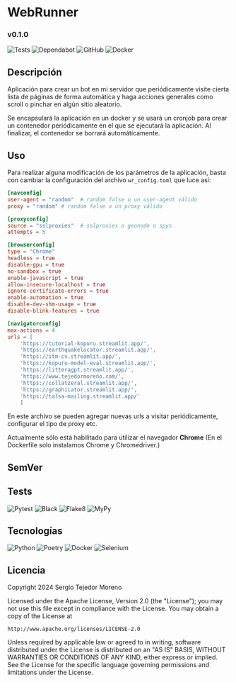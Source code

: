 # WebRunner
### v0.1.0

![Tests](https://github.com/sertemo/WebRunner/actions/workflows/tests.yml/badge.svg)
![Dependabot](https://img.shields.io/badge/dependabot-enabled-blue.svg?logo=dependabot)
![GitHub](https://img.shields.io/github/license/sertemo/WebRunner)
![Docker](https://img.shields.io/docker/image-size/sertemo/webrunner?color=blue&logo=docker)

## Descripción
Aplicación para crear un bot en mi servidor que periódicamente visite cierta lista de páginas de forma automática y haga acciones generales como scroll o pinchar en algún sitio aleatorio.

Se encapsulará la aplicación en un docker y se usará un cronjob para crear un contenedor periódicamente en el que se ejecutará la aplicación. Al finalizar, el contenedor se borrará automáticamente.

## Uso
Para realizar alguna modificación de los parámetros de la aplicación, basta con cambiar la configuración del archivo `wr_config.toml` que luce así:
```toml
[navconfig]
user-agent = "random"  # random false o un user-agent válido
proxy = "random" # random false o un proxy válido

[proxyconfig]
source = "sslproxies"  # sslproxies o geonode o spys
attempts = 5

[browserconfig]
type = "Chrome"
headless = true
disable-gpu = true
no-sandbox = true
enable-javascript = true
allow-insecure-localhost = true
ignore-certificate-errors = true
enable-automation = true
disable-dev-shm-usage = true
disable-blink-features = true

[navigatorconfig]
max-actions = 4
urls = [
    'https://tutorial-kopuru.streamlit.app/',
    'https://earthquakelocator.streamlit.app/',
    'https://stm-cv.streamlit.app/',
    'https://kopuru-model-eval.streamlit.app/',
    'https://litteragpt.streamlit.app/',
    'https://www.tejedormoreno.com/',
    'https://collatzeral.streamlit.app/',
    'https://graphicator.streamlit.app/',
    'https://talsa-mailing.streamlit.app/'
    ]
```

En este archivo se pueden agregar nuevas urls a visitar periódicamente, configurar el tipo de proxy etc.

Actualmente sólo está habilitado para utilizar el navegador **Chrome** (En el Dockerfile solo instalamos Chrome y Chromedriver.)

## SemVer

## Tests
![Pytest](https://img.shields.io/badge/testing-pytest-blue.svg)
![Black](https://img.shields.io/badge/code%20style-black-blue.svg)
![Flake8](https://img.shields.io/badge/linter-flake8-blue.svg)
![MyPy](https://img.shields.io/badge/type%20checker-mypy-blue.svg)

## Tecnologías
![Python](https://img.shields.io/badge/python-3670A0?style=for-the-badge&logo=python&logoColor=ffdd54)
![Poetry](https://img.shields.io/badge/Poetry-60A5FA?style=for-the-badge&logo=python&logoColor=white)
![Docker](https://img.shields.io/badge/docker-%230db7ed.svg?style=for-the-badge&logo=docker&logoColor=white)
![Selenium](https://img.shields.io/badge/-selenium-%43B02A?style=for-the-badge&logo=selenium&logoColor=white)


## Licencia
Copyright 2024 Sergio Tejedor Moreno

Licensed under the Apache License, Version 2.0 (the "License");
you may not use this file except in compliance with the License.
You may obtain a copy of the License at

    http://www.apache.org/licenses/LICENSE-2.0

Unless required by applicable law or agreed to in writing, software
distributed under the License is distributed on an "AS IS" BASIS,
WITHOUT WARRANTIES OR CONDITIONS OF ANY KIND, either express or implied.
See the License for the specific language governing permissions and
limitations under the License.

